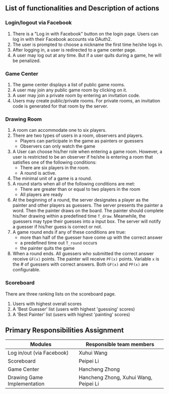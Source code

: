 ## List of functionalities and Description of actions

### Login/logout via Facebook

1. There is a "Log in with Facebook" button on the login page.
Users can log in with their Facebook accounts via OAuth2.
2. The user is prompted to choose a nickname the first time he/she logs in.
3. After logging in, a user is redirected to a game center page.
4. A user may log out at any time. But if a user quits during a game,
he will be penalized.

### Game Center

1. The game center displays a list of public game rooms.
1. A user may join any public game room by clicking on it.
2. A user may join a private room by entering an invitation code.
3. Users may create public/private rooms. For private rooms, an invitation code
is generated for that room by the server.

### Drawing Room

1. A room can accommodate one to six players.
2. There are two types of users in a room, observers and players.
    * Players can participate in the game as painters or guessers
    * Observers can only watch the game
3. A User can choose his/her role when entering a game room. However, a user is
restricted to be an observer if he/she is entering a room that satisfies one
of the following conditions:
    * There are six players in the room.
    * A round is active.
4. The minimal unit of a game is a round.
5. A round starts when all of the following conditions are met:
    * There are greater than or equal to two players in the room
    * All players are ready
6. At the beginning of a round, the server designates a player as the painter and other players as guessers.
The server presents the painter a word. Then the painter draws on the board. The painter should complete
his/her drawing within a predefined time `T_draw`. Meanwhile, the guessers may type their guesses into a input box.
The server will notify a guesser if his/her guess is correct or not.
7. A game round ends if any of these conditions are true:
    * more than half of the guesser have come up with the correct answer
    * a predefined time out `T_round` occurs
    * the painter quits the game
8. When a round ends. All guessers who submitted the correct answer receive `GF(x)` points.
The painter will receive `PF(x)` points. Variable `x` is the # of guessers with correct answers.
Both `GF(x)` and `PF(x)` are configurable.

### Scoreboard

There are three ranking lists on the scoreboard page.

1. Users with highest overall scores
2. A 'Best Guesser' list (users with highest 'guessing' scores)
3. A 'Best Painter' list (users with highest 'painting' scores)


## Primary Responsibilities Assignment

| Modules | Responsible team members|
|---|---|
| Log in/out (via Facebook) | Xuhui Wang |
| Scoreboard | Peipei Li|
| Game Center | Hancheng Zhong |
| Drawing Game Implementation | Hancheng Zhong, Xuhui Wang, Peipei Li|
